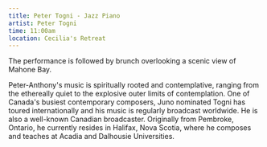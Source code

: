```yaml
---
title: Peter Togni - Jazz Piano
artist: Peter Togni
time: 11:00am
location: Cecilia's Retreat
---
```


The performance is followed by brunch overlooking a scenic view of Mahone Bay. 

Peter-Anthony's music is spiritually rooted and contemplative, ranging from the ethereally quiet to the explosive outer limits of contemplation. One of Canada's busiest contemporary composers, Juno nominated Togni has toured internationally and his music is regularly broadcast worldwide. He is also a well-known Canadian broadcaster. Originally from Pembroke, Ontario, he currently resides in Halifax, Nova Scotia, where he composes and teaches at Acadia and Dalhousie Universities.